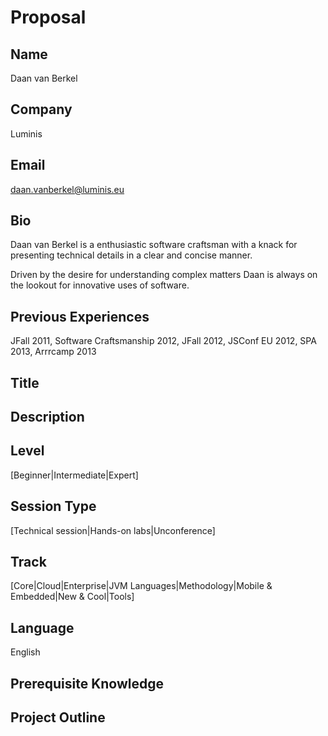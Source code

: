 Proposal
========

Name
----

Daan van Berkel

Company
-------

Luminis

Email
-----

daan.vanberkel@luminis.eu

Bio
---

Daan van Berkel is a enthusiastic software craftsman with a knack for presenting technical details in a clear and concise manner.

Driven by the desire for understanding complex matters Daan is always on the lookout for innovative uses of software.

Previous Experiences
--------------------

JFall 2011, Software Craftsmanship 2012, JFall 2012, JSConf EU 2012, SPA 2013, Arrrcamp 2013

Title
-----


Description
-----------


Level
-----

[Beginner|Intermediate|Expert]

Session Type
------------

[Technical session|Hands-on labs|Unconference]

Track
-----

[Core|Cloud|Enterprise|JVM Languages|Methodology|Mobile & Embedded|New & Cool|Tools]

Language
--------

English

Prerequisite Knowledge
----------------------


Project Outline
---------------
